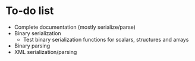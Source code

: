 # To-do list

* Complete documentation (mostly serialize/parse)
* Binary serialization
  * Test binary serialization functions for scalars, structures and arrays
* Binary parsing
* XML serialization/parsing

